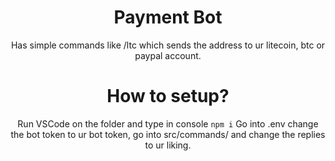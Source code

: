 <div align="center">

# Payment Bot
Has simple commands like /ltc which sends the address to ur litecoin, btc or paypal account.

# How to setup?
Run VSCode on the folder and type in console ```npm i```
Go into .env change the bot token to ur bot token, go into src/commands/ and change the replies to ur liking.
